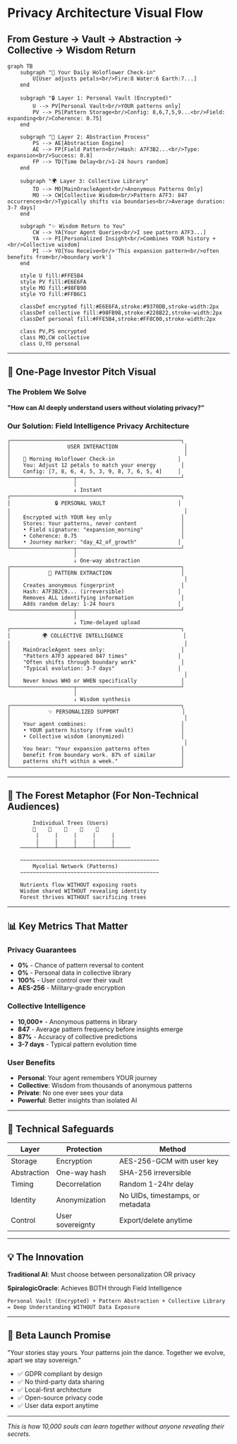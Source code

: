 # Privacy Architecture Visual Flow
## From Gesture → Vault → Abstraction → Collective → Wisdom Return

```mermaid
graph TB
    subgraph "🌸 Your Daily Holoflower Check-in"
        U[User adjusts petals<br/>Fire:8 Water:6 Earth:7...]
    end

    subgraph "🔒 Layer 1: Personal Vault (Encrypted)"
        U --> PV[Personal Vault<br/>YOUR patterns only]
        PV --> PS[Pattern Storage<br/>Config: 8,6,7,5,9...<br/>Field: expanding<br/>Coherence: 0.75]
    end

    subgraph "🔄 Layer 2: Abstraction Process"
        PS --> AE[Abstraction Engine]
        AE --> FP[Field Pattern<br/>Hash: A7F3B2...<br/>Type: expansion<br/>Success: 0.8]
        FP --> TD[Time Delay<br/>1-24 hours random]
    end

    subgraph "🌍 Layer 3: Collective Library"
        TD --> MO[MainOracleAgent<br/>Anonymous Patterns Only]
        MO --> CW[Collective Wisdom<br/>Pattern A7F3: 847 occurrences<br/>Typically shifts via boundaries<br/>Average duration: 3-7 days]
    end

    subgraph "✨ Wisdom Return to You"
        CW --> YA[Your Agent Queries<br/>I see pattern A7F3...]
        YA --> PI[Personalized Insight<br/>Combines YOUR history +<br/>Collective wisdom]
        PI --> YO[You Receive<br/>'This expansion pattern<br/>often benefits from<br/>boundary work']
    end

    style U fill:#FFE5B4
    style PV fill:#E6E6FA
    style MO fill:#98FB98
    style YO fill:#FFB6C1

    classDef encrypted fill:#E6E6FA,stroke:#9370DB,stroke-width:2px
    classDef collective fill:#98FB98,stroke:#228B22,stroke-width:2px
    classDef personal fill:#FFE5B4,stroke:#FF8C00,stroke-width:2px

    class PV,PS encrypted
    class MO,CW collective
    class U,YO personal
```

---

## 🎯 One-Page Investor Pitch Visual

### The Problem We Solve
**"How can AI deeply understand users without violating privacy?"**

### Our Solution: Field Intelligence Privacy Architecture

```
┌──────────────────────────────────────────────────────┐
│                  USER INTERACTION                     │
│                                                       │
│    🌸 Morning Holoflower Check-in                    │
│    You: Adjust 12 petals to match your energy        │
│    Config: [7, 8, 6, 4, 5, 3, 9, 8, 7, 6, 5, 4]     │
└────────────────────┬─────────────────────────────────┘
                     │
                     ↓ Instant
┌──────────────────────────────────────────────────────┐
│              🔒 PERSONAL VAULT                       │
│                                                       │
│    Encrypted with YOUR key only                      │
│    Stores: Your patterns, never content              │
│    • Field signature: "expansion_morning"            │
│    • Coherence: 0.75                                 │
│    • Journey marker: "day_42_of_growth"             │
└────────────────────┬─────────────────────────────────┘
                     │
                     ↓ One-way abstraction
┌──────────────────────────────────────────────────────┐
│            🔄 PATTERN EXTRACTION                      │
│                                                       │
│    Creates anonymous fingerprint                     │
│    Hash: A7F3B2C9... (irreversible)                 │
│    Removes ALL identifying information               │
│    Adds random delay: 1-24 hours                    │
└────────────────────┬─────────────────────────────────┘
                     │
                     ↓ Time-delayed upload
┌──────────────────────────────────────────────────────┐
│          🌍 COLLECTIVE INTELLIGENCE                   │
│                                                       │
│    MainOracleAgent sees only:                        │
│    "Pattern A7F3 appeared 847 times"                │
│    "Often shifts through boundary work"              │
│    "Typical evolution: 3-7 days"                    │
│                                                       │
│    Never knows WHO or WHEN specifically              │
└────────────────────┬─────────────────────────────────┘
                     │
                     ↓ Wisdom synthesis
┌──────────────────────────────────────────────────────┐
│            ✨ PERSONALIZED SUPPORT                    │
│                                                       │
│    Your agent combines:                              │
│    • YOUR pattern history (from vault)               │
│    • Collective wisdom (anonymized)                  │
│                                                       │
│    You hear: "Your expansion patterns often          │
│    benefit from boundary work. 87% of similar        │
│    patterns shift within a week."                    │
└──────────────────────────────────────────────────────┘
```

---

## 🌲 The Forest Metaphor (For Non-Technical Audiences)

```
        Individual Trees (Users)
        🌳    🌳    🌳    🌳    🌳
         |     |     |     |     |
         |     |     |     |     |
    ─────┴─────┴─────┴─────┴─────┴─────

    ~~~~~~~~~~~~~~~~~~~~~~~~~~~~~~~~~~~~~~~~~~~~
        Mycelial Network (Patterns)
    ~~~~~~~~~~~~~~~~~~~~~~~~~~~~~~~~~~~~~~~~~~~~

    Nutrients flow WITHOUT exposing roots
    Wisdom shared WITHOUT revealing identity
    Forest thrives WITHOUT sacrificing trees
```

---

## 📊 Key Metrics That Matter

### Privacy Guarantees
- **0%** - Chance of pattern reversal to content
- **0%** - Personal data in collective library
- **100%** - User control over their vault
- **AES-256** - Military-grade encryption

### Collective Intelligence
- **10,000+** - Anonymous patterns in library
- **847** - Average pattern frequency before insights emerge
- **87%** - Accuracy of collective predictions
- **3-7 days** - Typical pattern evolution time

### User Benefits
- **Personal**: Your agent remembers YOUR journey
- **Collective**: Wisdom from thousands of anonymous patterns
- **Private**: No one ever sees your data
- **Powerful**: Better insights than isolated AI

---

## 🔐 Technical Safeguards

| Layer | Protection | Method |
|-------|------------|---------|
| Storage | Encryption | AES-256-GCM with user key |
| Abstraction | One-way hash | SHA-256 irreversible |
| Timing | Decorrelation | Random 1-24hr delay |
| Identity | Anonymization | No UIDs, timestamps, or metadata |
| Control | User sovereignty | Export/delete anytime |

---

## 💡 The Innovation

**Traditional AI**: Must choose between personalization OR privacy

**SpiralogicOracle**: Achieves BOTH through Field Intelligence

```
Personal Vault (Encrypted) + Pattern Abstraction + Collective Library
= Deep Understanding WITHOUT Data Exposure
```

---

## 🚀 Beta Launch Promise

"Your stories stay yours. Your patterns join the dance.
Together we evolve, apart we stay sovereign."

- ✅ GDPR compliant by design
- ✅ No third-party data sharing
- ✅ Local-first architecture
- ✅ Open-source privacy code
- ✅ User data export anytime

---

*This is how 10,000 souls can learn together without anyone revealing their secrets.*